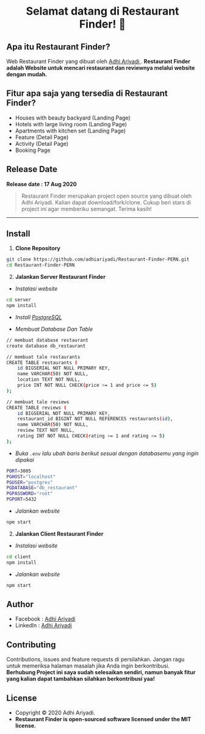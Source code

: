 <h1 align="center">Selamat datang di Restaurant Finder! 👋</h1>

## Apa itu Restaurant Finder?

Web Restaurant Finder yang dibuat oleh <a href="https://github.com/adhiariyadi"> Adhi Ariyadi </a>. **Restaurant Finder adalah Website untuk mencari restaurant dan reviewnya melalui website dengan mudah.**

## Fitur apa saja yang tersedia di Restaurant Finder?

- Houses with beauty backyard (Landing Page)
- Hotels with large living room (Landing Page)
- Apartments with kitchen set (Landing Page)
- Feature (Detail Page)
- Activity (Detail Page)
- Booking Page

## Release Date

**Release date : 17 Aug 2020**

> Restaurant Finder merupakan project open source yang dibuat oleh Adhi Ariyadi. Kalian dapat download/fork/clone. Cukup beri stars di project ini agar memberiku semangat. Terima kasih!

---

## Install

1. **Clone Repository**

```bash
git clone https://github.com/adhiariyadi/Restaurant-Finder-PERN.git
cd Restaurant-Finder-PERN
```

2. **Jalankan Server Restaurant Finder**

- _Instalasi website_

```bash
cd server
npm install
```

- _Install <a href="https://www.enterprisedb.com/downloads/postgres-postgresql-downloads">PostgreSQL</a>_

- _Membuat Database Dan Table_

```bash
// membuat database restaurant
create database db_restaurant

// membuat tale restaurants
CREATE TABLE restaurants (
    id BIGSERIAL NOT NULL PRIMARY KEY,
    name VARCHAR(50) NOT NULL,
    location TEXT NOT NULL,
    price INT NOT NULL CHECK(price >= 1 and price <= 5)
);

// membuat tale reviews
CREATE TABLE reviews (
    id BIGSERIAL NOT NULL PRIMARY KEY,
    restaurant_id BIGINT NOT NULL REFERENCES restaurants(id),
    name VARCHAR(50) NOT NULL,
    review TEXT NOT NULL,
    rating INT NOT NULL CHECK(rating >= 1 and rating <= 5)
);
```

- _Buka `.env` lalu ubah baris berikut sesuai dengan databasemu yang ingin dipakai_

```bash
PORT=3005
PGHOST="localhost"
PGUSER="postgres"
PGDATABASE="db_restaurant"
PGPASSWORD="root"
PGPORT=5432
```

- _Jalankan website_

```bash
npm start
```

2. **Jalankan Client Restaurant Finder**

- _Instalasi website_

```bash
cd client
npm install
```

- _Jalankan website_

```bash
npm start
```

## Author

- Facebook : <a href="https://web.facebook.com/adhiariyadi.me/"> Adhi Ariyadi</a>
- LinkedIn : <a href="https://www.linkedin.com/in/adhiariyadi/"> Adhi Ariyadi</a>

## Contributing

Contributions, issues and feature requests di persilahkan.
Jangan ragu untuk memeriksa halaman masalah jika Anda ingin berkontribusi. **Berhubung Project ini saya sudah selesaikan sendiri, namun banyak fitur yang kalian dapat tambahkan silahkan berkontribusi yaa!**

## License

- Copyright © 2020 Adhi Ariyadi.
- **Restaurant Finder is open-sourced software licensed under the MIT license.**
